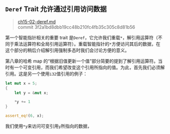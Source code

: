 ## `Deref` Trait 允许通过引用访问数据

> [ch15-02-deref.md](https://github.com/rust-lang/book/blob/master/second-edition/src/ch15-02-deref.md)
> <br>
> commit 3f2a1bd8dbb19cc48b210fc4fb35c305c8d81b56

第一个智能指针相关的重要 trait 是`Deref`，它允许我们重载`*`，解引用运算符（不同于乘法运算符和全局引用运算符）。重载智能指针的`*`方便访问其后的数据，在这个部分的稍后介绍解引用强制多态时我们会讨论方便的意义。

第八章的哈希 map 的“根据旧值更新一个值”部分简要的提到了解引用运算符。当时有一个可变引用，而我们希望改变这个引用所指向的值。为此，首先我们必须解引用。这是另一个使用`i32`值引用的例子：

```rust
let mut x = 5;
{
    let y = &mut x;

    *y += 1
}

assert_eq!(6, x);
```

我们使用`*y`来访问可变引用`y`所指向的数据，